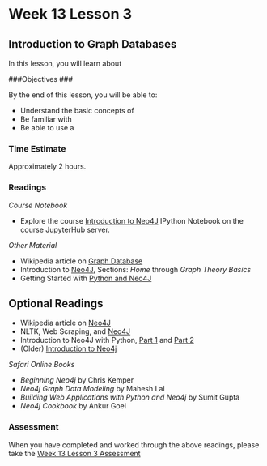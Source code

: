 # Week 13 Lesson 3 #
## Introduction to Graph Databases ##

In this lesson, you will learn about 

###Objectives ###

By the end of this lesson, you will be able to:

- Understand the basic concepts of 
- Be familiar with 
- Be able to use a 

### Time Estimate ###

Approximately 2 hours.

### Readings ####

_Course Notebook_

- Explore the course [Introduction to Neo4J][l3nb]
IPython Notebook on the course JupyterHub server.

_Other Material_

- Wikipedia article on [Graph Database][wgdb]
- Introduction to [Neo4J][in], Sections: _Home_ through _Graph Theory Basics_
- Getting Started with [Python and Neo4J][sin]

## Optional Readings ##

- Wikipedia article on [Neo4J][wn]
- NLTK, Web Scraping, and [Neo4J][an]
- Introduction to Neo4J with Python, [Part 1][p1pn] and [Part 2][p2pn]
- (Older) [Introduction to Neo4j][oin]

_Safari Online Books_

- _Beginning Neo4j_ by Chris Kemper
- _Neo4j Graph Data Modeling_ by Mahesh Lal
- _Building Web Applications with Python and Neo4j_ by Sumit Gupta
- _Neo4j Cookbook_ by Ankur Goel


### Assessment ###

When you have completed and worked through the above readings, please take the [Week 13 Lesson 3 Assessment][la]

[l3nb]: notebooks/intro2neo4j.ipynb

[la]: https://learn.illinois.edu/mod/quiz/view.php?id=1325377

[wn]: https://en.wikipedia.org/wiki/Neo4j
[wgdb]: https://en.wikipedia.org/wiki/Graph_database

[in]: http://www.tutorialspoint.com/neo4j/neo4j_overview.htm

[oin]: http://highscalability.com/neo4j-graph-database-kicks-buttox

[an]: http://www.markhneedham.com/blog/2015/01/10/python-nltkneo4j-analysing-the-transcripts-of-how-i-met-your-mother/

[p1pn]: http://www.altviz.co/article/getting-started-with-neo4j-in-python
[p2pn]: http://www.altviz.co/article/getting-started-with-neo4j-part2

[sin]: https://www.safaribooksonline.com/blog/2013/07/23/using-neo4j-from-python/
